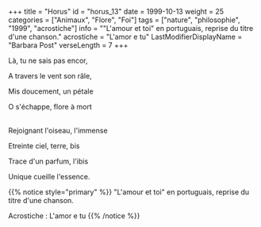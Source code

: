 +++
title = "Horus"
id = "horus_13"
date = 1999-10-13
weight = 25
categories = ["Animaux", "Flore", "Foi"]
tags = ["nature", "philosophie", "1999", "acrostiche"]
info = "\"L'amour et toi\" en portuguais, reprise du titre d'une chanson."
acrostiche = "L'amor e tu"
LastModifierDisplayName = "Barbara Post"
verseLength = 7
+++

Là, tu ne sais pas encor,

A travers le vent son râle,

Mis doucement, un pétale

O s'échappe, flore à mort

 \
Rejoignant l'oiseau, l'immense

Etreinte ciel, terre, bis

Trace d'un parfum, l'ibis

Unique cueille l'essence.

{{% notice style="primary" %}}
\"L'amour et toi\" en portuguais, reprise du titre d'une chanson.

Acrostiche : L'amor e tu
{{% /notice %}}
